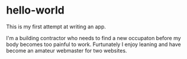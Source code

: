 # hello-world

This is my first attempt at writing an app.

I'm a building contractor who needs to find a new occupaton before my body becomes too painful to work.  Furtunately I enjoy leaning and have become an amateur webmaster for two websites.
